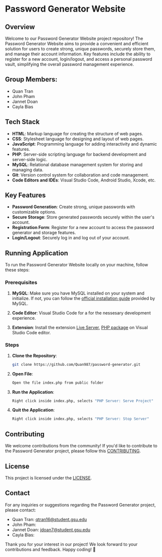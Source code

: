 # Password Generator Website

## Overview

Welcome to our Password Generator Website project repository! The Password Generator Website aims to provide a convenient and efficient solution for users to create strong, unique passwords, securely store them, and manage their account information. Key features include the ability to register for a new account, login/logout, and access a personal password vault, simplifying the overall password management experience.

## Group Members:

- Quan Tran
- John Pham
- Jannet Doan
- Cayla Bias

## Tech Stack

- **HTML**: Markup language for creating the structure of web pages.
- **CSS**: Stylesheet language for designing and layout of web pages.
- **JavaScript**: Programming language for adding interactivity and dynamic features.
- **PHP**: Server-side scripting language for backend development and server-side logic.
- **MySQL**: Relational database management system for storing and managing data.
- **Git**: Version control system for collaboration and code management.
- **Code Editors and IDEs**: Visual Studio Code, Android Studio, Xcode, etc.

## Key Features

- **Password Generation**: Create strong, unique passwords with customizable options.
- **Secure Storage**: Store generated passwords securely within the user's account.
- **Registration Form**: Register for a new account to access the password generator and storage features.
- **Login/Logout**: Securely log in and log out of your account.

## Running Application

To run the Password Generator Website locally on your machine, follow these steps:

### Prerequisites

1. **MySQL**: Make sure you have MySQL installed on your system and initialize. If not, you can follow the [official installation guide](https://dev.mysql.com/doc/mysql-installation-excerpt/5.7/en/installing.html) provided by MySQL.

2. **Code Editor**: Visual Studio Code for a for the nessesary development experience.

3. **Extension**: Install the extension [Live Server](https://marketplace.visualstudio.com/items?itemName=brapifra.phpserver), [PHP package](https://marketplace.visualstudio.com/items?itemName=xdebug.php-pack) on Visual Studio Code editor.

### Steps

1. **Clone the Repository**:

   ```bash
   git clone https://github.com/Quan987/password-generator.git
   ```

2. **Open File**:

   ```bash
   Open the file index.php from public folder
   ```

3. **Run the Application**:

   ```bash
   Right click inside index.php, selects "PHP Server: Serve Project"
   ```

4. **Quit the Application**:
   ```bash
   Right click inside index.php, selects "PHP Server: Stop Server"
   ```

## Contributing

We welcome contributions from the community! If you'd like to contribute to the Password Generator project, please follow this [CONTRIBUTING]().

## License

This project is licensed under the [LICENSE]().

## Contact

For any inquiries or suggestions regarding the Password Generator project, please contact:

- Quan Tran: [qtran16@student.gsu.edu](mailto:qtran16@student.gsu.edu)
- John Pham: []()
- Jannet Doan: [jdoan7@student.gsu.edu](mailto:jdoan7@student.gsu.edu)
- Cayla Bias: []()

Thank you for your interest in our project! We look forward to your contributions and feedback. Happy coding! 🚀
